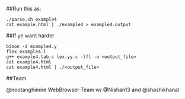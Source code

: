 ##Run this as:

```
./parse.sh example4
cat example.html | ./example4 > example4.output
```

##If ye want harder

```
bison -d example4.y
flex example4.l
g++ example4.tab.c lex.yy.c -lfl -o <output_file>
cat example4.html 
cat example4.html | ./<output_file>
```

##Team

@nootanghimire
WebBrowser Team
w/ @Nishan13 and @shashikhanal

